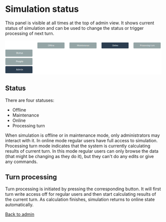 Simulation status
=================

This panel is visible at all times at the top of admin view. It shows current
status of simulation and can be used to change the status or trigger processing
of next turn.

![Admin panel](../img/admin-panel.png)

Status
------

There are four statuses:

 - Offline
 - Maintenance
 - Online
 - Processing turn

When simulation is offline or in maintenance mode, only administrators may
interact with it. In online mode regular users have full access to
simulation. Processing turn mode indicates that the system is currently
calculating results of current turn. In this mode regular users can only
browse the data (that might be changing as they do it), but they can't
do any edits or give any commands.

Turn processing
---------------

Turn processing is initiated by pressing the corresponding button. It will
first turn write access off for regular users and then start calculating
results of the current turn. As calculation finishes, simulation returns to
online state automatically.

[Back to admin](admin)
